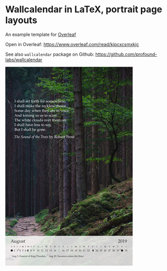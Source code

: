 # Wallcalendar in LaTeX, portrait page layouts

An example template for [Overleaf](https://overleaf.com)

Open in Overleaf: https://www.overleaf.com/read/kjpcxcsmxkjc

See also `wallcalendar` package on Github: https://github.com/profound-labs/wallcalendar

![Wallcalendar August](./readme-assets/august.jpg)


